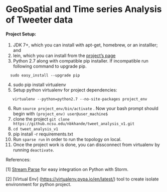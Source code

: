 # GeoSpatial and Time series Analysis of Tweeter data

#### Project Setup:

1. JDK 7+, which you can install with apt-get, homebrew, or an installler; and
2. lein, which you can install from the [project’s page](http://leiningen.org/)
3. Python 2.7 along with compatible pip installer. If incompatible run following command to upgrade pip.
  ```
    sudo easy_install --upgrade pip
  ```
4. sudo pip install virtualenv
5. Setup python virtualenv for project dependencies:
 ```
    virtualenv --python=python2.7 --no-site-packages project_env
 ```
 
6. Run `source project_env/bin/activate` . Now your bash prompt should begin with 
`(project_env) user@user_machine$ `
7. clone the project `git clone https://github.ncsu.edu/nbkhande/tweet_analysis_v1.git`
8. `cd tweet_analysis_v1`
9. pip install -r requirements.txt
10. Run `sparse run` in order to run the topology on local.
11. Once the project work is done, you can dissconnect from virtualenv by running `deactivate`.

References:

[1] [Stream Parse](https://github.com/Parsely/streamparse) for easy integration on Python with Storm.

[2] [Virtual Env] (https://virtualenv.pypa.io/en/latest/) tool to create isolate environment for python project.
